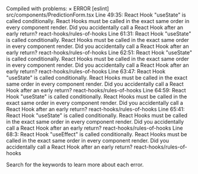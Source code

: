 Compiled with problems:
×
ERROR
[eslint] 
src/components/PredictionForm.tsx
  Line 49:35:  React Hook "useState" is called conditionally. React Hooks must be called in the exact same order in every component render. Did you accidentally call a React Hook after an early return?   react-hooks/rules-of-hooks
  Line 61:31:  React Hook "useState" is called conditionally. React Hooks must be called in the exact same order in every component render. Did you accidentally call a React Hook after an early return?   react-hooks/rules-of-hooks
  Line 62:51:  React Hook "useState" is called conditionally. React Hooks must be called in the exact same order in every component render. Did you accidentally call a React Hook after an early return?   react-hooks/rules-of-hooks
  Line 63:47:  React Hook "useState" is called conditionally. React Hooks must be called in the exact same order in every component render. Did you accidentally call a React Hook after an early return?   react-hooks/rules-of-hooks
  Line 64:59:  React Hook "useState" is called conditionally. React Hooks must be called in the exact same order in every component render. Did you accidentally call a React Hook after an early return?   react-hooks/rules-of-hooks
  Line 65:41:  React Hook "useState" is called conditionally. React Hooks must be called in the exact same order in every component render. Did you accidentally call a React Hook after an early return?   react-hooks/rules-of-hooks
  Line 68:3:   React Hook "useEffect" is called conditionally. React Hooks must be called in the exact same order in every component render. Did you accidentally call a React Hook after an early return?  react-hooks/rules-of-hooks

Search for the keywords to learn more about each error.
